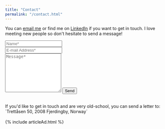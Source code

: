 ```yaml
---
title: "Contact"
permalink: "/contact.html"
---
```


You can [email me](sven@malvik.de) or find me on [LinkedIn](https://www.linkedin.com/in/svenmalvik/) if you want to get in touch. I love meeting new people so don't hesitate to send a message!

<form action="https://formspree.io/f/myybldoy" method="POST">    
<div class="form-group row">
<div class="col-md-6">
<input class="form-control" type="text" name="name" placeholder="Name*" required>
</div>
<div class="col-md-6">
<input class="form-control" type="email" name="_replyto" placeholder="E-mail Address*" required>
</div>
</div>
<textarea rows="8" class="form-control mb-3" name="message" placeholder="Message*" required></textarea>    
<input class="btn btn-success" type="submit" value="Send">
</form>

<br>
If you'd like to get in touch and are very old-school, you can send a letter to:
`Trettåsen 50, 2008 Fjerdingby, Norway`
<br><br>
{% include articleAd.html %}